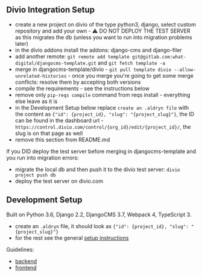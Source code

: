 Divio Integration Setup
-------------------------------------------------------------------------------
- create a new project on divio of the type python3, django, select custom repository and add your own - ⚠️ DO NOT DEPLOY THE TEST SERVER as this migrates the db (unless you want to run into migration problems later)
- in the divio addons install the addons: django-cms and django-filer 
- add another remote: `git remote add template git@gitlab.com:what-digital/djangocms-template.git` and `git fetch template -a`
- merge in djangocms-template/divio - `git pull template divio --allow-unrelated-histories` - once you merge you're going to get some merge conflicts: resolve them by accepting both versions 
- compile the requirements - see the instructions below
- remove only `pip-reqs compile` command from reqs install - everything else leave as it is
- in the Development Setup below replace `create an .aldryn file` with the content as `{"id": {project_id}, "slug": "{project_slug}"}`, the ID can be found in the dashboard url - `https://control.divio.com/control/{org_id}/edit/{project_id}/`, the slug is on that page as well
- remove this section from README.md

If you DID deploy the test server before merging in djangocms-template and you run into migration errors:

- migrate the local db and then push it to the divio test server: `divio project push db`
- deploy the test server on divio.com



Development Setup
-------------------------------------------------------------------------------
Built on Python 3.6, Django 2.2, DjangoCMS 3.7, Webpack 4, TypeScript 3.

- create an `.aldryn` file, it should look as `{"id": {project_id}, "slug": "{project_slug}"}`
- for the rest see the general [setup instructions](https://gitlab.com/what-digital/wiki/-/blob/master/info/projects/djangocms-template/setup-instruction.md)

Guidelines:
- [backend](https://gitlab.com/what-digital/wiki/-/blob/master/info/projects/djangocms-template/guidelines/backend.md)
- [frontend](https://gitlab.com/what-digital/wiki/-/blob/master/info/projects/djangocms-template/guidelines/frontend.md)
